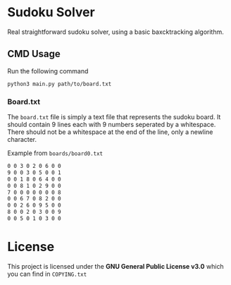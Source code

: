 # Sudoku Solver
 Real straightforward sudoku solver, using a basic baxcktracking algorithm.

 ## CMD Usage
 Run the following command
 ```
 python3 main.py path/to/board.txt
 ```
### Board.txt
The `board.txt` file is simply a text file that represents the sudoku board. It should contain 9 lines each with 9 numbers seperated by a whitespace. There should not be a whitespace at the end of the line, only a newline character.

Example from `boards/board0.txt`

```txt
0 0 3 0 2 0 6 0 0
9 0 0 3 0 5 0 0 1
0 0 1 8 0 6 4 0 0
0 0 8 1 0 2 9 0 0
7 0 0 0 0 0 0 0 8
0 0 6 7 0 8 2 0 0
0 0 2 6 0 9 5 0 0
8 0 0 2 0 3 0 0 9
0 0 5 0 1 0 3 0 0
```
# License
This project is licensed under the **GNU General Public License v3.0** which you can find in `COPYING.txt`
